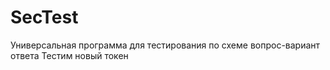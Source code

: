 # SecTest
Универсальная программа для тестирования по схеме вопрос-вариант ответа
Тестим новый токен